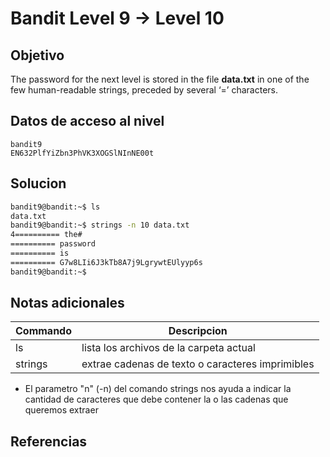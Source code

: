 # Bandit Level 9 → Level 10

## Objetivo
The password for the next level is stored in the file **data.txt** in one of the few human-readable strings, preceded by several ‘=’ characters.
## Datos de acceso al nivel
```
bandit9
EN632PlfYiZbn3PhVK3XOGSlNInNE00t
```

## Solucion
```bash
bandit9@bandit:~$ ls
data.txt
bandit9@bandit:~$ strings -n 10 data.txt 
4========== the#
========== password
========== is
========== G7w8LIi6J3kTb8A7j9LgrywtEUlyyp6s
bandit9@bandit:~$
```

## Notas adicionales
|Commando| Descripcion|
|-----------|-------------|
|ls| lista los archivos de la carpeta actual|
|strings| extrae cadenas de texto o caracteres imprimibles|
* El parametro "n" (-n) del comando strings nos ayuda a indicar la cantidad de caracteres que debe contener la o las cadenas que queremos extraer 


## Referencias